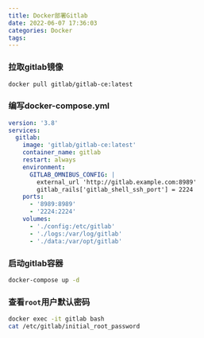 ```yaml
---
title: Docker部署Gitlab
date: 2022-06-07 17:36:03
categories: Docker
tags:
---
```

### 拉取gitlab镜像
``` bash
docker pull gitlab/gitlab-ce:latest
```

### 编写docker-compose.yml
``` yml
version: '3.8'
services:
  gitlab:
    image: 'gitlab/gitlab-ce:latest'
    container_name: gitlab
    restart: always
    environment:
      GITLAB_OMNIBUS_CONFIG: |
        external_url 'http://gitlab.example.com:8989'
        gitlab_rails['gitlab_shell_ssh_port'] = 2224
    ports:
      - '8989:8989'
      - '2224:2224'
    volumes:
      - './config:/etc/gitlab'
      - './logs:/var/log/gitlab'
      - './data:/var/opt/gitlab'
```

### 启动gitlab容器
``` bash
docker-compose up -d
```

### 查看``root``用户默认密码
``` bash
docker exec -it gitlab bash
cat /etc/gitlab/initial_root_password
```